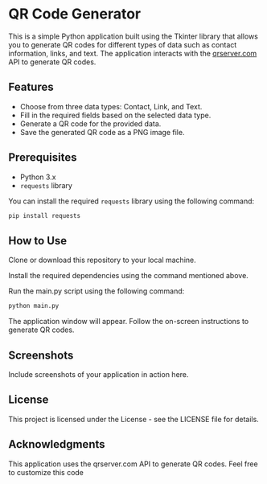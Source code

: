# QR Code Generator

This is a simple Python application built using the Tkinter library that allows you to generate QR codes for different types of data such as contact information, links, and text. The application interacts with the [qrserver.com](https://qrserver.com) API to generate QR codes.

## Features

- Choose from three data types: Contact, Link, and Text.
- Fill in the required fields based on the selected data type.
- Generate a QR code for the provided data.
- Save the generated QR code as a PNG image file.

## Prerequisites

- Python 3.x
- `requests` library

You can install the required `requests` library using the following command:

```bash
pip install requests
```

## How to Use
Clone or download this repository to your local machine.

Install the required dependencies using the command mentioned above.

Run the main.py script using the following command:
```bash
python main.py
```

The application window will appear. Follow the on-screen instructions to generate QR codes.

## Screenshots
Include screenshots of your application in action here.

## License
This project is licensed under the License - see the LICENSE file for details.

## Acknowledgments
This application uses the qrserver.com API to generate QR codes.
Feel free to customize this code
